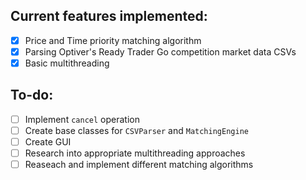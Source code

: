 ## Current features implemented:

- [x] Price and Time priority matching algorithm
- [x] Parsing Optiver's Ready Trader Go competition market data CSVs
- [x] Basic multithreading

## To-do:

- [ ] Implement `cancel` operation
- [ ] Create base classes for `CSVParser` and `MatchingEngine`
- [ ] Create GUI
- [ ] Research into appropriate multithreading approaches
- [ ] Reaseach and implement different matching algorithms

